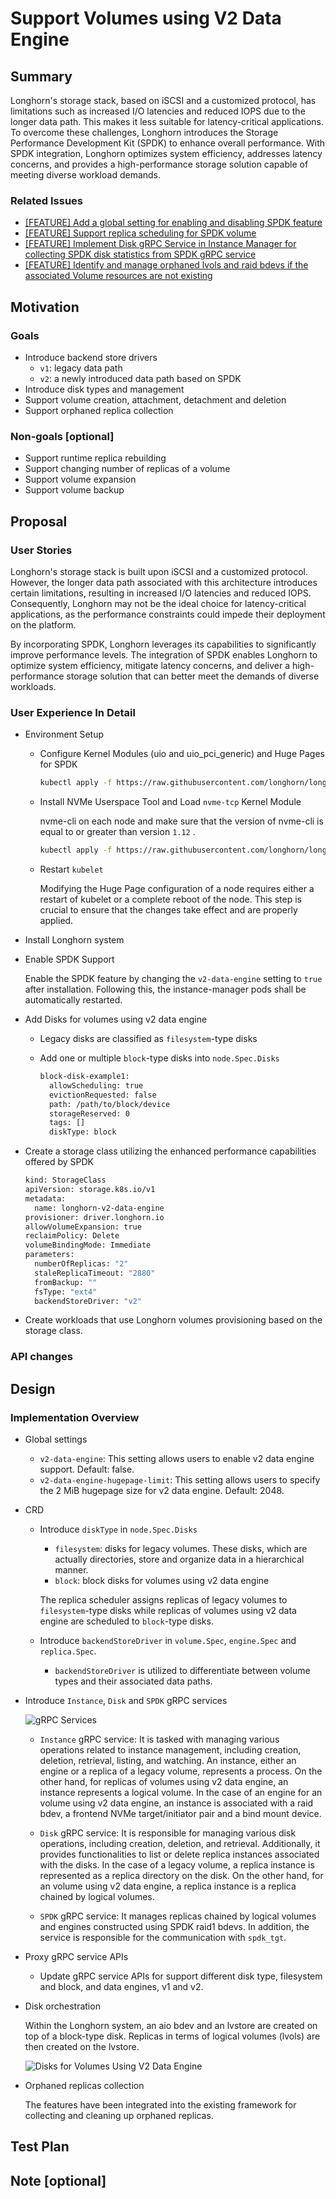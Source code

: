 # Support Volumes using V2 Data Engine

## Summary

Longhorn's storage stack, based on iSCSI and a customized protocol, has limitations such as increased I/O latencies and reduced IOPS due to the longer data path. This makes it less suitable for latency-critical applications. To overcome these challenges, Longhorn introduces the Storage Performance Development Kit (SPDK) to enhance overall performance. With SPDK integration, Longhorn optimizes system efficiency, addresses latency concerns, and provides a high-performance storage solution capable of meeting diverse workload demands.

### Related Issues

- [[FEATURE] Add a global setting for enabling and disabling SPDK feature](https://github.com/longhorn/longhorn/issues/5778)
- [[FEATURE] Support replica scheduling for SPDK volume](https://github.com/longhorn/longhorn/issues/5711)
- [[FEATURE] Implement Disk gRPC Service in Instance Manager for collecting SPDK disk statistics from SPDK gRPC service](https://github.com/longhorn/longhorn/issues/5744)
- [[FEATURE] Identify and manage orphaned lvols and raid bdevs if the associated Volume resources are not existing](https://github.com/longhorn/longhorn/issues/5827)

## Motivation

### Goals

- Introduce backend store drivers
    - `v1`: legacy data path
    - `v2`: a newly introduced data path based on SPDK
- Introduce disk types and management
- Support volume creation, attachment, detachment and deletion
- Support orphaned replica collection

### Non-goals [optional]

- Support runtime replica rebuilding
- Support changing number of replicas of a volume
- Support volume expansion
- Support volume backup

## Proposal

### User Stories

Longhorn's storage stack is built upon iSCSI and a customized protocol. However, the longer data path associated with this architecture introduces certain limitations, resulting in increased I/O latencies and reduced IOPS. Consequently, Longhorn may not be the ideal choice for latency-critical applications, as the performance constraints could impede their deployment on the platform.

By incorporating SPDK, Longhorn leverages its capabilities to significantly improve performance levels. The integration of SPDK enables Longhorn to optimize system efficiency, mitigate latency concerns, and deliver a high-performance storage solution that can better meet the demands of diverse workloads.

### User Experience In Detail

- Environment Setup
    - Configure Kernel Modules (uio and uio_pci_generic) and Huge Pages for SPDK
        
        ```bash
        kubectl apply -f https://raw.githubusercontent.com/longhorn/longhorn/master/deploy/prerequisite/longhorn-spdk-setup.yaml
        ```
        
    - Install NVMe Userspace Tool and Load `nvme-tcp` Kernel Module
        
        nvme-cli on each node and make sure that the version of nvme-cli is equal to or greater than version `1.12` .
        
        ```bash
        kubectl apply -f https://raw.githubusercontent.com/longhorn/longhorn/master/deploy/prerequisite/longhorn-nvme-cli-installation.yaml
        ```
        
    - Restart `kubelet`
        
        Modifying the Huge Page configuration of a node requires either a restart of kubelet or a complete reboot of the node. This step is crucial to ensure that the changes take effect and are properly applied.
        
- Install Longhorn system
- Enable SPDK Support
    
    Enable the SPDK feature by changing the `v2-data-engine` setting to `true` after installation. Following this, the instance-manager pods shall be automatically restarted.
    
- Add Disks for volumes using v2 data engine
    - Legacy disks are classified as `filesystem`-type disks
    - Add one or multiple `block`-type disks into `node.Spec.Disks`
        
        ```bash
        block-disk-example1:
          allowScheduling: true
          evictionRequested: false
          path: /path/to/block/device
          storageReserved: 0
          tags: []
          diskType: block
        ```
        
- Create a storage class utilizing the enhanced performance capabilities offered by SPDK
    
    ```bash
    kind: StorageClass
    apiVersion: storage.k8s.io/v1
    metadata:
      name: longhorn-v2-data-engine
    provisioner: driver.longhorn.io
    allowVolumeExpansion: true
    reclaimPolicy: Delete
    volumeBindingMode: Immediate
    parameters:
      numberOfReplicas: "2"
      staleReplicaTimeout: "2880"
      fromBackup: ""
      fsType: "ext4"
      backendStoreDriver: "v2"
    ```
    
- Create workloads that use Longhorn volumes provisioning based on the storage class.

### API changes


## Design

### Implementation Overview

- Global settings
    - `v2-data-engine`: This setting allows users to enable v2 data engine support. Default: false.
    - `v2-data-engine-hugepage-limit`: This setting allows users to specify the 2 MiB hugepage size for v2 data engine. Default: 2048.
- CRD
    - Introduce `diskType` in `node.Spec.Disks`
        - `filesystem`: disks for legacy volumes. These disks, which are actually directories, store and organize data in a hierarchical manner.
        - `block`: block disks for volumes using v2 data engine
        
        The replica scheduler assigns replicas of legacy volumes to `filesystem`-type disks while replicas of volumes using v2 data engine are scheduled to `block`-type disks.
        
    - Introduce `backendStoreDriver` in `volume.Spec`, `engine.Spec` and `replica.Spec`.
        - `backendStoreDriver` is utilized to differentiate between volume types and their associated data paths.
- Introduce `Instance`, `Disk` and `SPDK` gRPC services
    
     ![gRPC Services](image/spdk_services.png)
    
    - `Instance` gRPC service: It is tasked with managing various operations related to instance management, including creation, deletion, retrieval, listing, and watching. An instance, either an engine or a replica of a legacy volume, represents a process. On the other hand, for replicas of volumes using v2 data engine, an instance represents a logical volume. In the case of an engine for an volume using v2 data engine, an instance is associated with a raid bdev, a frontend NVMe target/initiator pair and a bind mount device.

    - `Disk` gRPC service: It is responsible for managing various disk operations, including creation, deletion, and retrieval. Additionally, it provides functionalities to list or delete replica instances associated with the disks. In the case of a legacy volume, a replica instance is represented as a replica directory on the disk. On the other hand, for an volume using v2 data engine, a replica instance is a replica chained by logical volumes.

    - `SPDK` gRPC service: It manages replicas chained by logical volumes and engines constructed using SPDK raid1 bdevs. In addition, the service is responsible for the communication with `spdk_tgt`.

- Proxy gRPC service APIs
    - Update gRPC service APIs for support different disk type, filesystem and block, and data engines, v1 and v2.

- Disk orchestration
    
    Within the Longhorn system, an aio bdev and an lvstore are created on top of a block-type disk. Replicas in terms of logical volumes (lvols) are then created on the lvstore.
    
    ![Disks for Volumes Using V2 Data Engine](image/spdk_disks.png)
    
- Orphaned replicas collection

    The features have been integrated into the existing framework for collecting and cleaning up orphaned replicas.

## Test Plan


## Note [optional]